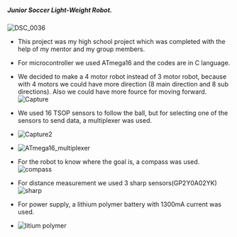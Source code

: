 
#####  Junior Soccer Light-Weight Robot.
  ![DSC_0036](https://user-images.githubusercontent.com/47887796/182656627-c124ec0f-0610-4d6b-bcde-7075df779a8c.JPG)

-  This project was my high school project which was completed with the help of my mentor and my group members.
-  For microcontroller we used ATmega16 and the codes are in C language. 

- We decided to make a 4 motor robot instead of 3 motor robot, because with 4 motors we could have more direction (8 main direction and 8 sub directions). Also we could have more fource for moving forward. 
![Capture](https://user-images.githubusercontent.com/47887796/182779153-7d3b3285-2ff8-412d-b2f8-2c189008563d.PNG)

- We used 16 TSOP sensors to follow the ball, but for selecting one of the sensors to send data, a multiplexer was used.
- ![Capture2](https://user-images.githubusercontent.com/47887796/182779443-c608cc72-eb36-4350-96ce-a0203be9180f.PNG)
- ![ATmega16_multiplexer](https://user-images.githubusercontent.com/47887796/182779458-279f45c6-5bd2-4667-b36d-b05dc7d2aaa5.PNG)

- For the robot to know where the goal is, a compass was used.
![compass](https://user-images.githubusercontent.com/47887796/182779602-10d09c6a-c0c1-4df6-87c2-ae90a88d916c.PNG)

- For distance measurement we used 3 sharp sensors(GP2Y0A02YK)
![sharp](https://user-images.githubusercontent.com/47887796/182779741-d530da9e-2bfc-436a-8479-fc778dfd303c.PNG)

- For power supply, a lithium polymer battery with 1300mA current was used.
- ![litium polymer](https://user-images.githubusercontent.com/47887796/182779848-a7caf3c3-cdbe-4f63-8649-cdf1e98a20a9.PNG)

